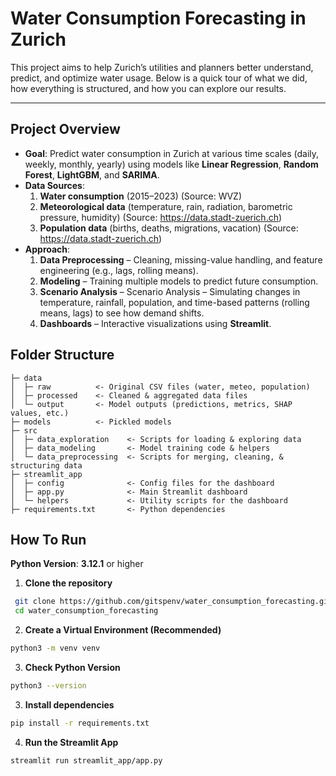 
# Water Consumption Forecasting in Zurich

This project aims to help Zurich’s utilities and planners better understand, predict, and optimize water usage. Below is a quick tour of what we did, how everything is structured, and how you can explore our results.

---

## Project Overview

- **Goal**: Predict water consumption in Zurich at various time scales (daily, weekly, monthly, yearly) using models like **Linear Regression**, **Random Forest**, **LightGBM**, and **SARIMA**.
- **Data Sources**:
  1. **Water consumption** (2015–2023) (Source: WVZ)
  2. **Meteorological data** (temperature, rain, radiation, barometric pressure, humidity) (Source: https://data.stadt-zuerich.ch)
  3. **Population data** (births, deaths, migrations, vacation) (Source: https://data.stadt-zuerich.ch)
- **Approach**:
  1. **Data Preprocessing** – Cleaning, missing-value handling, and feature engineering (e.g., lags, rolling means).  
  2. **Modeling** – Training multiple models to predict future consumption.  
  3. **Scenario Analysis** – Scenario Analysis – Simulating changes in temperature, rainfall, population, and time-based patterns (rolling means, lags) to see how demand shifts.
  4. **Dashboards** – Interactive visualizations using **Streamlit**.
 
## Folder Structure

```text
├─ data
│  ├─ raw          <- Original CSV files (water, meteo, population)
│  ├─ processed    <- Cleaned & aggregated data files
│  └─ output       <- Model outputs (predictions, metrics, SHAP values, etc.)
├─ models          <- Pickled models
├─ src
│  ├─ data_exploration    <- Scripts for loading & exploring data
│  ├─ data_modeling       <- Model training code & helpers
│  └─ data_preprocessing  <- Scripts for merging, cleaning, & structuring data
├─ streamlit_app
│  ├─ config              <- Config files for the dashboard
│  ├─ app.py              <- Main Streamlit dashboard
│  └─ helpers             <- Utility scripts for the dashboard
├─ requirements.txt       <- Python dependencies
```

## How To Run

**Python Version**: **3.12.1** or higher

1. **Clone the repository**

```bash
 git clone https://github.com/gitspenv/water_consumption_forecasting.git
 cd water_consumption_forecasting
```
2. **Create a Virtual Environment (Recommended)**
```bash
python3 -m venv venv
```
3. **Check Python Version**
```bash
python3 --version
```
3. **Install dependencies**
```bash
pip install -r requirements.txt
```
4. **Run the Streamlit App**
```bash
streamlit run streamlit_app/app.py
```


